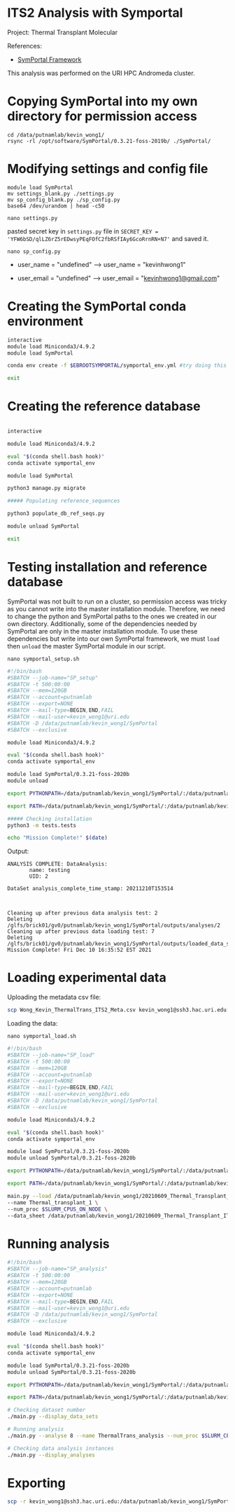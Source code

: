 # ITS2 Analysis with Symportal

Project: Thermal Transplant Molecular

References:
* [SymPortal Framework](https://github.com/didillysquat/SymPortal_framework)

This analysis was performed on the URI HPC Andromeda cluster.

# Copying SymPortal into my own directory for permission access

```
cd /data/putnamlab/kevin_wong1/
rsync -rl /opt/software/SymPortal/0.3.21-foss-2019b/ ./SymPortal/
```

# Modifying settings and config file

```
module load SymPortal
mv settings_blank.py ./settings.py
mv sp_config_blank.py ./sp_config.py
base64 /dev/urandom | head -c50
```

`nano settings.py`

pasted secret key in `settings.py` file in `SECRET_KEY = 'YFW6bSD/qlLZ6rZ5rEDwsyPEqFOfC2fbRSfIAy6GcoRrnRN+N7'` and saved it.

`nano sp_config.py`

* user_name = "undefined" --> user_name = "kevinhwong1"

* user_email = "undefined" --> user_email = "kevinhwong1@gmail.com"

# Creating the SymPortal conda environment

```bash
interactive
module load Miniconda3/4.9.2
module load SymPortal

conda env create -f $EBROOTSYMPORTAL/symportal_env.yml #try doing this as a script next time?

exit
```

# Creating the reference database

```bash

interactive

module load Miniconda3/4.9.2

eval "$(conda shell.bash hook)"
conda activate symportal_env

module load SymPortal

python3 manage.py migrate

##### Populating reference_sequences

python3 populate_db_ref_seqs.py

module unload SymPortal

exit
```

# Testing installation and reference database

SymPortal was not built to run on a cluster, so permission access was tricky as you cannot write into the master installation module. Therefore, we need to change the python and SymPortal paths to the ones we created in our own directory. Additionally, some of the dependencies needed by SymPortal are only in the master installation module. To use these dependencies but write into our own SymPortal framework, we must `load` then `unload` the master SymPortal module in our script.

`nano symportal_setup.sh`

```bash
#!/bin/bash
#SBATCH --job-name="SP_setup"
#SBATCH -t 500:00:00
#SBATCH --mem=120GB
#SBATCH --account=putnamlab
#SBATCH --export=NONE
#SBATCH --mail-type=BEGIN,END,FAIL
#SBATCH --mail-user=kevin_wong1@uri.edu
#SBATCH -D /data/putnamlab/kevin_wong1/SymPortal
#SBATCH --exclusive

module load Miniconda3/4.9.2

eval "$(conda shell.bash hook)"
conda activate symportal_env

module load SymPortal/0.3.21-foss-2020b
module unload

export PYTHONPATH=/data/putnamlab/kevin_wong1/SymPortal/:/data/putnamlab/kevin_wong1/SymPortal/lib/python3.7/site-packages:$PYTHONPATH

export PATH=/data/putnamlab/kevin_wong1/SymPortal/:/data/putnamlab/kevin_wong1/SymPortal/bin:$PATH

##### Checking installation
python3 -m tests.tests

echo "Mission Complete!" $(date)

```

Output:
```
ANALYSIS COMPLETE: DataAnalysis:
       name: testing
       UID: 2

DataSet analysis_complete_time_stamp: 20211210T153514



Cleaning up after previous data analysis test: 2
Deleting /glfs/brick01/gv0/putnamlab/kevin_wong1/SymPortal/outputs/analyses/2
Cleaning up after previous data loading test: 7
Deleting /glfs/brick01/gv0/putnamlab/kevin_wong1/SymPortal/outputs/loaded_data_sets/7
Mission Complete! Fri Dec 10 16:35:52 EST 2021
```

# Loading experimental data

Uploading the metadata csv file:

```bash
scp Wong_Kevin_ThermalTrans_ITS2_Meta.csv kevin_wong1@ssh3.hac.uri.edu:/data/putnamlab/kevin_wong1/20210609_Thermal_Transplant_ITS2/Wong_Kevin_ThermalTrans_ITS2_Meta.csv
```

Loading the data:

`nano symportal_load.sh`

```bash
#!/bin/bash
#SBATCH --job-name="SP_load"
#SBATCH -t 500:00:00
#SBATCH --mem=120GB
#SBATCH --account=putnamlab
#SBATCH --export=NONE
#SBATCH --mail-type=BEGIN,END,FAIL
#SBATCH --mail-user=kevin_wong1@uri.edu
#SBATCH -D /data/putnamlab/kevin_wong1/SymPortal
#SBATCH --exclusive

module load Miniconda3/4.9.2

eval "$(conda shell.bash hook)"
conda activate symportal_env

module load SymPortal/0.3.21-foss-2020b
module unload SymPortal/0.3.21-foss-2020b

export PYTHONPATH=/data/putnamlab/kevin_wong1/SymPortal/:/data/putnamlab/kevin_wong1/SymPortal/lib/python3.7/site-packages:$PYTHONPATH

export PATH=/data/putnamlab/kevin_wong1/SymPortal/:/data/putnamlab/kevin_wong1/SymPortal/bin:$PATH

main.py --load /data/putnamlab/kevin_wong1/20210609_Thermal_Transplant_ITS2/raw_data \
--name Thermal_transplant_1 \
--num_proc $SLURM_CPUS_ON_NODE \
--data_sheet /data/putnamlab/kevin_wong1/20210609_Thermal_Transplant_ITS2/Wong_Kevin_ThermalTrans_ITS2_Meta.csv

```

# Running analysis

```bash
#!/bin/bash
#SBATCH --job-name="SP_analysis"
#SBATCH -t 500:00:00
#SBATCH --mem=120GB
#SBATCH --account=putnamlab
#SBATCH --export=NONE
#SBATCH --mail-type=BEGIN,END,FAIL
#SBATCH --mail-user=kevin_wong1@uri.edu
#SBATCH -D /data/putnamlab/kevin_wong1/SymPortal
#SBATCH --exclusive

module load Miniconda3/4.9.2

eval "$(conda shell.bash hook)"
conda activate symportal_env

module load SymPortal/0.3.21-foss-2020b
module unload SymPortal/0.3.21-foss-2020b

export PYTHONPATH=/data/putnamlab/kevin_wong1/SymPortal/:/data/putnamlab/kevin_wong1/SymPortal/lib/python3.7/site-packages:$PYTHONPATH

export PATH=/data/putnamlab/kevin_wong1/SymPortal/:/data/putnamlab/kevin_wong1/SymPortal/bin:$PATH

# Checking dataset number
./main.py --display_data_sets

# Running analysis
./main.py --analyse 8 --name ThermalTrans_analysis --num_proc $SLURM_CPUS_ON_NODE

# Checking data analysis instances
./main.py --display_analyses

```

# Exporting

```bash
scp -r kevin_wong1@ssh3.hac.uri.edu:/data/putnamlab/kevin_wong1/SymPortal/outputs/analyses/3/20211216T114913/its2_type_profiles /Users/kevinwong/MyProjects/Thermal_Transplant_Molecular/output/ITS2/.
```
